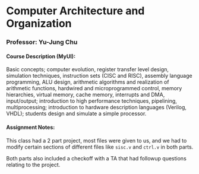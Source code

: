 # Computer Architecture and Organization

### Professor: Yu-Jung Chu

#### Course Description (MyUI):
Basic concepts; computer evolution, register transfer level design, simulation techniques, instruction sets (CISC and RISC), assembly language programming, ALU design, arithmetic algorithms and realization of arithmetic functions, hardwired and microprogrammed control, memory hierarchies, virtual memory, cache memory, interrupts and DMA, input/output; introduction to high performance techniques, pipelining, multiprocessing; introduction to hardware description languages (Verilog, VHDL); students design and simulate a simple processor.

#### Assignment Notes:
This class had a 2 part project, most files were given to us, and we had to modify certain sections of different files like `sisc.v` and `ctrl.v` in both parts.

Both parts also included a checkoff with a TA that had followup questions relating to the project.
